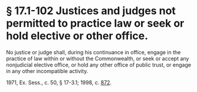 # § 17.1-102 Justices and judges not permitted to practice law or seek or hold elective or other office.

<p>No justice or judge shall, during his continuance in office, engage in the practice of law within or without the Commonwealth, or seek or accept any nonjudicial elective office, or hold any other office of public trust, or engage in any other incompatible activity.</p><p>1971, Ex. Sess., c. 50, § 17-3.1; 1998, c. <a href='http://lis.virginia.gov/cgi-bin/legp604.exe?981+ful+CHAP0872'>872</a>.</p>